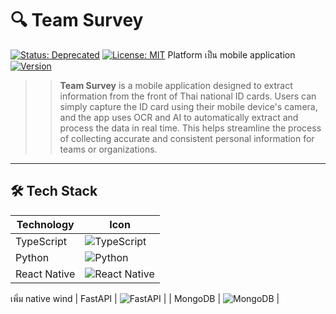 # 🔍 Team Survey

[![Status: Deprecated](https://img.shields.io/badge/Status-Deprecated-lightgrey)]()
[![License: MIT](https://img.shields.io/badge/License-MIT-blue.svg)](LICENSE)
Platform เป็น mobile application
[![Version](https://img.shields.io/github/v/release/ARTTTT-TTTT/team-survey)](https://github.com/ARTTTT-TTTT/team-survey/releases)

> > **Team Survey** is a mobile application designed to extract information from the front of Thai national ID cards. Users can simply capture the ID card using their mobile device's camera, and the app uses OCR and AI to automatically extract and process the data in real time. This helps streamline the process of collecting accurate and consistent personal information for teams or organizations.

---

## 🛠️ Tech Stack

| Technology   | Icon                                                                                                              |
| ------------ | ----------------------------------------------------------------------------------------------------------------- |
| TypeScript   | ![TypeScript](https://img.shields.io/badge/TypeScript-3178C6?style=for-the-badge&logo=typescript&logoColor=white) |
| Python       | ![Python](https://img.shields.io/badge/Python-3776AB?style=for-the-badge&logo=python&logoColor=white)             |
| React Native | ![React Native](https://img.shields.io/badge/React_Native-20232A?style=for-the-badge&logo=react&logoColor=61DAFB) |

เพิ่ม native wind
| FastAPI | ![FastAPI](https://img.shields.io/badge/FastAPI-009688?style=for-the-badge&logo=fastapi&logoColor=white) |
| MongoDB | ![MongoDB](https://img.shields.io/badge/MongoDB-47A248?style=for-the-badge&logo=mongodb&logoColor=white) |
